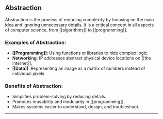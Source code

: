 ## Abstraction
Abstraction is the process of reducing complexity by focusing on the main idea and ignoring unnecessary details. It is a critical concept in all aspects of computer science, from [[algorithms]] to [[programming]].

### Examples of Abstraction:
- **[[Programming]]**: Using functions or libraries to hide complex logic.
- **Networking**: IP addresses abstract physical device locations on [[the Internet]].
- **[[Data]]**: Representing an image as a matrix of numbers instead of individual pixels.

### Benefits of Abstraction:
- Simplifies problem-solving by reducing details.
- Promotes reusability and modularity in [[programming]].
- Makes systems easier to understand, design, and troubleshoot.

---
